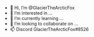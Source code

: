 - 👋 Hi, I’m @GlacierTheArcticFox
- 👀 I’m interested in ...
- 🌱 I’m currently learning ...
- 💞️ I’m looking to collaborate on ...
- 📫 Discord GlacierTheArcticFox#8526

<!---
GlacierTheArcticFox/GlacierTheArcticFox is a ✨ special ✨ repository because its `README.md` (this file) appears on your GitHub profile.
You can click the Preview link to take a look at your changes.
--->
